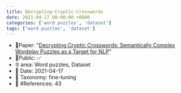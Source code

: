 ```yaml
---
title: Decrypting-Cryptic-Crosswords
date: 2021-04-17 00:00:00 +0800
categories: ['word puzzles', 'dataset']
tags: ['word puzzles', 'dataset']
---
```


- 📙Paper: "[Decrypting Cryptic Crosswords: Semantically Complex Wordplay Puzzles as a Target for NLP](https://www.semanticscholar.org/paper/Decrypting-Cryptic-Crosswords%3A-Semantically-Complex-Rozner-Potts/8b723be33e62bf5bd9278769244f1c13a9510898)"
- 🔑Public: ✅
- ⚲ area: Word puzzles, Dataset
- 📅 Date: 2021-04-17
- 🔎 Taxonomy: fine-tuning
- 📝 #References: 43

